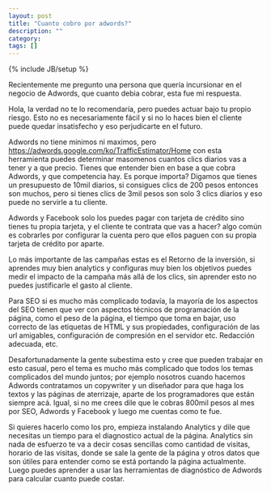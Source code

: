 ```yaml
---
layout: post
title: "Cuanto cobro por adwords?"
description: ""
category: 
tags: []
---
```

{% include JB/setup %}

Recientemente me pregunto una persona que quería incursionar en el negocio de Adwords, que cuanto debia cobrar, esta fue mi respuesta.

Hola, la verdad no te lo recomendaría, pero puedes actuar bajo tu propio riesgo. Esto no es necesariamente fácil y si no lo haces bien el cliente puede quedar insatisfecho y eso perjudicarte en el futuro.

Adwords no tiene minimos ni maximos, pero https://adwords.google.com/ko/TrafficEstimator/Home con esta herramienta puedes determinar masomenos cuantos clics diarios vas a tener y a que precio. Tienes que entender bien en base a que cobra Adwords, y que competencia hay. Es porque importa? Digamos que tienes un presupuesto de 10mil diarios, si consigues clics de 200 pesos entonces son muchos, pero si tienes clics de 3mil pesos son solo 3 clics diarios y eso puede no servirle a tu cliente. 

Adwords y Facebook solo los puedes pagar con tarjeta de crédito sino tienes tu propia tarjeta, y el cliente te contrata que vas a hacer? algo común es cobrarles por configurar la cuenta pero que ellos paguen con su propia tarjeta de crédito por aparte.

Lo más importante de las campañas estas es el Retorno de la inversión, si aprendes muy bien analytics y configuras muy bien los objetivos puedes medir el impacto de la campaña más allá de los clics, sin aprender esto no puedes justificarle el gasto al cliente.

Para SEO si es mucho más complicado todavía, la mayoría de los aspectos del SEO tienen que ver con aspectos técnicos de programación de la página, como el peso de la página, el tiempo que toma en bajar, uso correcto de las etiquetas de HTML y sus propiedades, configuración de las url amigables, configuración de compresión en el servidor etc. Redacción adecuada, etc.

Desafortunadamente la gente subestima esto y cree que pueden trabajar en esto casual, pero el tema es mucho más complicado que todos los temas complicados del mundo juntos; por ejemplo nosotros cuando hacemos Adwords contratamos un copywriter y un diseñador para que haga los textos y las páginas de aterrizaje, aparte de los programadores que están siempre acá. Igual, si no me crees dile que le cobras 800mil pesos al mes por SEO, Adwords y Facebook y luego me cuentas como te fue.

Si quieres hacerlo como los pro, empieza instalando Analytics y dile que necesitas un tiempo para el diagnostico actual de la página. Analytics sin nada de esfuerzo te va a decir cosas sencillas como cantidad de visitas, horario de las visitas, donde se sale la gente de la página y otros datos que son útiles para entender como se está portando la página actualmente.  Luego puedes aprender a usar las herramientas de diagnóstico de Adwords para calcular cuanto puede costar.


